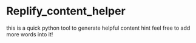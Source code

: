 # Replify_content_helper
this is a quick python tool to generate helpful content hint
feel free to add more words into it!
